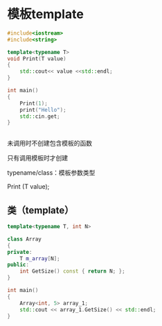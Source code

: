# 模板template

```c++
#include<iostream>
#include<string>

template<typename T>
void Print(T value)
{
	std::cout<< value <<std::endl;    
}

int main()
{
    Print(1);
    print("Hello");
    std::cin.get;
}
    
```

未调用时不创建包含模板的函数

只有调用模板时才创建

typename/class：模板参数类型

Print<type> (T value); 



## 类（template）

```c++
template<typename T, int N>

class Array
{
private:
    T m_array[N];
public:
    int GetSize() const { return N; };
}

int main()
{
    Array<int, 5> array_1;
    std::cout << array_1.GetSize() << std::endl;
}
```

